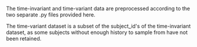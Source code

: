 The time-invariant and time-variant data are preprocessed according to the two separate .py files provided here.

The time-variant dataset is a subset of the subject_id's of the time-invariant dataset, as some subjects without enough history to sample from have not been retained.